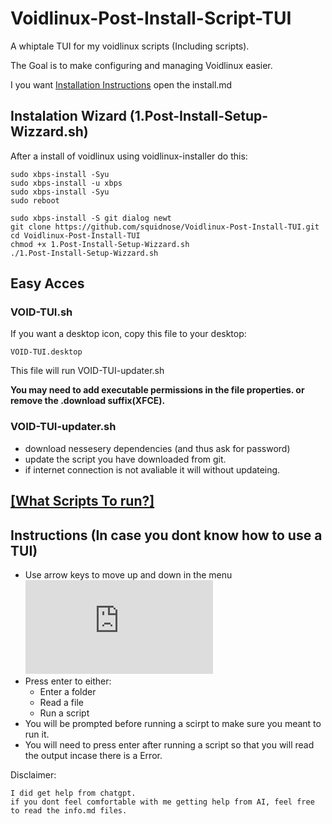 # Voidlinux-Post-Install-Script-TUI
A whiptale TUI for my voidlinux scripts (Including scripts).

The Goal is to make configuring and managing Voidlinux easier.

I you want [Installation Instructions](install.md) open the install.md

## Instalation Wizard (1.Post-Install-Setup-Wizzard.sh)
After a install of voidlinux using voidlinux-installer do this:
```
sudo xbps-install -Syu
sudo xbps-install -u xbps
sudo xbps-install -Syu
sudo reboot
```
```
sudo xbps-install -S git dialog newt
git clone https://github.com/squidnose/Voidlinux-Post-Install-TUI.git
cd Voidlinux-Post-Install-TUI
chmod +x 1.Post-Install-Setup-Wizzard.sh
./1.Post-Install-Setup-Wizzard.sh
```
## Easy Acces 
### VOID-TUI.sh
If you want a desktop icon, copy this file to your desktop:
```
VOID-TUI.desktop
```
This file will run VOID-TUI-updater.sh

**You may need to add executable permissions in the file properties. or remove the .download suffix(XFCE).**
### VOID-TUI-updater.sh
- download nessesery dependencies (and thus ask for password)
- update the script you have downloaded from git.
- if internet connection is not avaliable it will without updateing.

  
## [[What Scripts To run?]](https://github.com/squidnose/Voidlinux-Post-Install-TUI/blob/main/scripts/0.info.md)

## Instructions (In case you dont know how to use a TUI)
- Use arrow keys to move up and down in the menu
![Alt text](https://squidnose.cz/lib/exe/fetch.php?media=0:void-tui.png)
- Press enter to either:
  - Enter a folder
  - Read a file
  - Run a script
- You will be prompted before running a scirpt to make sure you meant to run it.
- You will need to press enter after running a script so that you will read the output incase there is a Error.
 
Disclaimer:
```
I did get help from chatgpt. 
if you dont feel comfortable with me getting help from AI, feel free to read the info.md files. 
```
